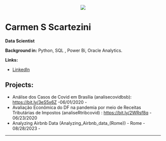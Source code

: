 <p align="center">
  <img src="https://github.com/carmenscar/Mind_lab_data/blob/master/img.png" >
</p>

# Carmen S Scartezini
**Data Scientist**

**Background in:** Python, SQL , Power Bi, Oracle Analytics.

**Links:**
* [LinkedIn](https://www.linkedin.com/in/carmen-salgado)


## Projects:
* Análise dos Casos de Covid em Brasília (analisecovidbsb): https://bit.ly/3eS5x6Z -06/01/2020 - 
* Avaliação Econômica do DF na pandemia por meio de Receitas Tributárias de Impostos (analiseRtribcovid) : https://bit.ly/2WRsf8q - 06/23/2020 
* Analyzing Airbnb Data (Analyzing_Airbnb_data_(Rome)) - Rome - 08/28/2023 -
---





